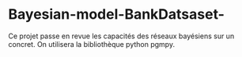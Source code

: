 # Bayesian-model-BankDatsaset-
Ce projet passe en revue les capacités des réseaux bayésiens sur un concret. On utilisera la bibliothèque python pgmpy.
